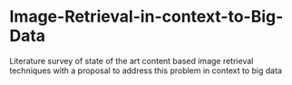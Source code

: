 # Image-Retrieval-in-context-to-Big-Data
Literature survey of state of the art content based image retrieval techniques with a proposal to address this problem in context to big data
